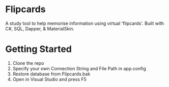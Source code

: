 # Flipcards
A study tool to help memorise information using virtual 'flipcards'.
Built with C#, SQL, Dapper, & MaterialSkin.

# Getting Started
1. Clone the repo
2. Specify your own Connection String and File Path in app.config
3. Restore database from Flipcards.bak
4. Open in Visual Studio and press F5
